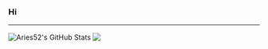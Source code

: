 ### Hi
---
<img align="center" alt="Aries52's GitHub Stats" src="https://github-readme-stats.vercel.app/api?username=Aries52&show_icons=true&hide_border=true&theme=radical" />

<img align="center" src="https://github-readme-stats.vercel.app/api/wakatime?username=@ajajjajk&langs_count=8&theme=radical">
